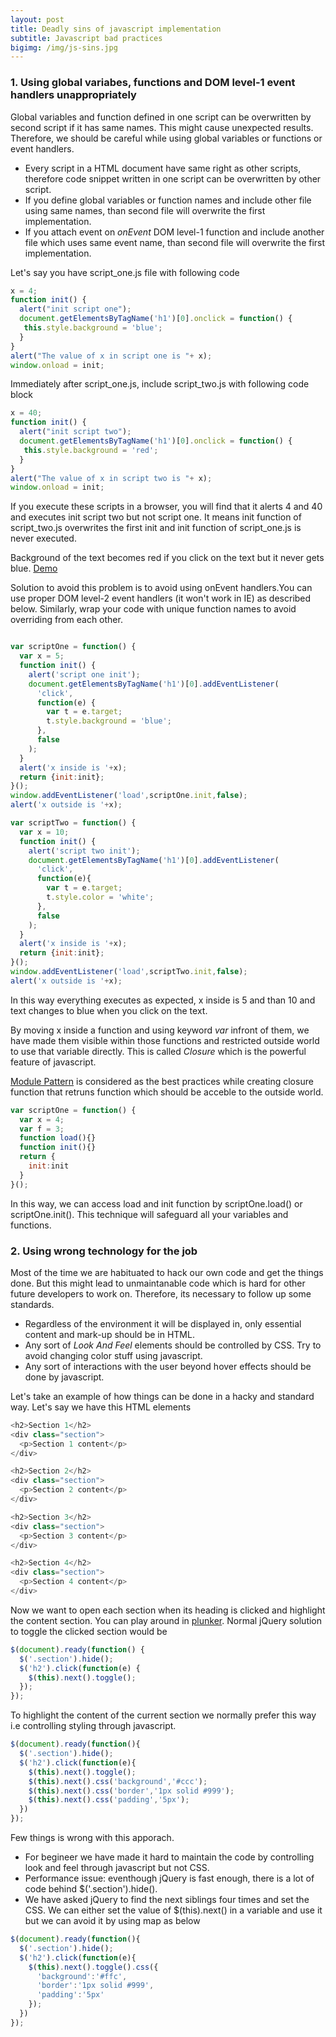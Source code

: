 ```yaml
---
layout: post
title: Deadly sins of javascript implementation
subtitle: Javascript bad practices
bigimg: /img/js-sins.jpg
---
```


### 1. Using global variabes, functions and DOM level-1 event handlers unappropriately
Global variables and function defined in one script can be overwritten by second script if it has same names.
This might cause unexpected results. Therefore, we should be careful while using global variables or functions or event handlers.  

  * Every script in a HTML document have same right as other scripts, therefore code snippet written in one script can  be overwritten by other script.
  * If you define global variables or function names and include other file using same names, than second file will overwrite the first implementation.
  * If you attach event on _onEvent_ DOM level-1 function and include another file which uses same event name, than second file will overwrite the first implementation.

Let's say you have script_one.js file with following code

```javascript
x = 4;
function init() {
  alert("init script one");
  document.getElementsByTagName('h1')[0].onclick = function() {
   this.style.background = 'blue';
  }
}
alert("The value of x in script one is "+ x);
window.onload = init;
```
Immediately after script_one.js, include script_two.js with following code block  

```javascript
x = 40;
function init() {
  alert("init script two");
  document.getElementsByTagName('h1')[0].onclick = function() {
   this.style.background = 'red';
  }
}
alert("The value of x in script two is "+ x);
window.onload = init;
```
If you execute these scripts in a browser, you will find that it alerts 4 and 40 and executes init script two but not script one. It means init function of script_two.js overwrites the first init and init function of script_one.js is never executed.

Background of the text becomes red if you click on the text but it never gets blue. [Demo](https://plnkr.co/edit/EWe7gjcPZkSJ4MkHabq2)

Solution to avoid this problem is to avoid using onEvent handlers.You can use proper DOM level-2 event handlers (it won't work in IE) as described below. Similarly, wrap your code with unique function names to avoid overriding from each other.

```javascript

var scriptOne = function() {
  var x = 5;
  function init() {
    alert('script one init');
    document.getElementsByTagName('h1')[0].addEventListener(
      'click',
      function(e) {
        var t = e.target;
        t.style.background = 'blue';
      },
      false
    );
  }
  alert('x inside is '+x);
  return {init:init};
}();
window.addEventListener('load',scriptOne.init,false);
alert('x outside is '+x);

var scriptTwo = function() {
  var x = 10;
  function init() {
    alert('script two init');
    document.getElementsByTagName('h1')[0].addEventListener(
      'click',
      function(e){
        var t = e.target;
        t.style.color = 'white';
      },
      false
    );
  }
  alert('x inside is '+x);
  return {init:init};
}();
window.addEventListener('load',scriptTwo.init,false);
alert('x outside is '+x);
```

In this way everything executes as expected, x inside is 5 and than 10 and text changes to blue when you click on the text.

By moving x inside a function and using keyword _var_ infront of them, we have made them visible within those functions and restricted outside world to use that variable directly. This is called _Closure_ which is the powerful feature of javascript.

[Module Pattern](http://www.christianheilmann.com/2007/07/24/show-love-to-the-module-pattern/) is considered as the best practices while creating closure function that retruns function which should be acceble to the outside world.

```javascript
var scriptOne = function() {
  var x = 4;
  var f = 3;
  function load(){}
  function init(){}
  return {
    init:init
  } 
}();
```
In this way, we can access load and init function by scriptOne.load() or scriptOne.init(). This technique will safeguard all your variables and functions. 

### 2. Using wrong technology for the job
Most of the time we are habituated to hack our own code and get the things done. But this might lead to unmaintanable code which is hard for other future developers to work on. Therefore, its necessary to follow up some standards.

* Regardless of the environment it will be displayed in, only essential content and mark-up should be in HTML.
* Any sort of _Look And Feel_ elements should be controlled by CSS. Try to avoid changing color stuff using javascript.
* Any sort of interactions with the user beyond hover effects  should be done by javascript.

Let's take an example of how things can be done in a hacky and standard way. Let's say we have this HTML elements

```javascript
<h2>Section 1</h2>
<div class="section">
  <p>Section 1 content</p>
</div>

<h2>Section 2</h2>
<div class="section">
  <p>Section 2 content</p>
</div>

<h2>Section 3</h2>
<div class="section">
  <p>Section 3 content</p>
</div>

<h2>Section 4</h2>
<div class="section">
  <p>Section 4 content</p>
</div>
```
Now we want to open each section when its heading is clicked and highlight the content section. You can play around in [plunker](https://plnkr.co/edit/vGt2r9MNRGwii5Lg4VAv).
Normal jQuery solution to toggle the clicked section would be

```javascript
$(document).ready(function() {
  $('.section').hide();
  $('h2').click(function(e) {
    $(this).next().toggle();
  });
});
```

To highlight the content of the current section we normally prefer this way i.e controlling styling through javascript.

```javascript
$(document).ready(function(){
  $('.section').hide();
  $('h2').click(function(e){
    $(this).next().toggle();
    $(this).next().css('background','#ccc');
    $(this).next().css('border','1px solid #999');
    $(this).next().css('padding','5px');
  })
});
```
Few things is wrong with this apporach.

* For begineer we have made it hard to maintain the code by controlling look and feel through javascript but not CSS.
* Performance issue: eventhough jQuery is fast enough, there is a lot of code behind $('.section').hide().
* We have asked jQuery to find the next siblings four times and set the CSS. We can either set the value of $(this).next() in a variable and use it but we can avoid it by using map as below

```javascript
$(document).ready(function(){
  $('.section').hide();
  $('h2').click(function(e){
    $(this).next().toggle().css({
      'background':'#ffc',
      'border':'1px solid #999',
      'padding':'5px'
    });
  })
});
```








